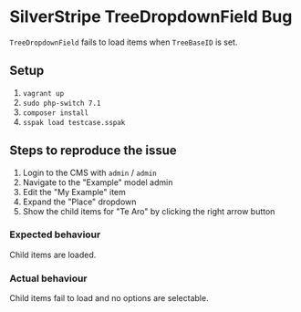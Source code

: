 # SilverStripe TreeDropdownField Bug

`TreeDropdownField` fails to load items when `TreeBaseID` is set.

## Setup

1. `vagrant up`
2. `sudo php-switch 7.1`
3. `composer install`
4. `sspak load testcase.sspak`

## Steps to reproduce the issue

1. Login to the CMS with `admin` / `admin`
2. Navigate to the "Example" model admin
3. Edit the "My Example" item
4. Expand the "Place" dropdown
5. Show the child items for "Te Aro" by clicking the right arrow button

### Expected behaviour

Child items are loaded.

### Actual behaviour

Child items fail to load and no options are selectable.
